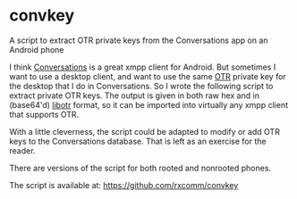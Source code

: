 # convkey
A script to extract OTR private keys from the Conversations app on an Android phone

I think [Conversations][conversations] is a great xmpp client for Android.
But sometimes I want to use a desktop client, and want to use the same [OTR][otr]
private key for the desktop that I do in Conversations. So I wrote the
following script to extract private OTR keys. The output is given in both
raw hex and in (base64'd) [libotr][libotr] format, so it can be imported into virtually
any xmpp client that supports OTR.

With a little cleverness, the script could be adapted to modify or add OTR
keys to the Conversations database. That is left as an exercise for the reader.

There are versions of the script for both rooted and nonrooted phones.

The script is available at:
<a href="https://github.com/rxcomm/convkey">https://github.com/rxcomm/convkey</a>

  [conversations]: https://conversations.im/
  [pure-otr]: https://github.com/python-otr/pure-python-otr
  [otr]: https://otr.im
  [libotr]: https://github.com/off-the-record/libotr

